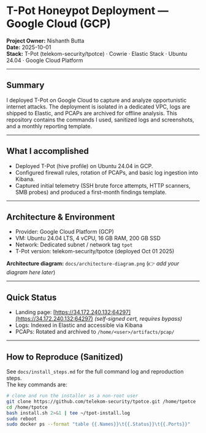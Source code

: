 # T-Pot Honeypot Deployment — Google Cloud (GCP)

**Project Owner:** Nishanth Butta  
**Date:** 2025-10-01  
**Stack:** T-Pot (telekom-security/tpotce) · Cowrie · Elastic Stack · Ubuntu 24.04 · Google Cloud Platform  

---

## Summary
I deployed T-Pot on Google Cloud to capture and analyze opportunistic internet attacks. The deployment is isolated in a dedicated VPC, logs are shipped to Elastic, and PCAPs are archived for offline analysis. This repository contains the commands I used, sanitized logs and screenshots, and a monthly reporting template.

---

## What I accomplished
- Deployed T-Pot (hive profile) on Ubuntu 24.04 in GCP.
- Configured firewall rules, rotation of PCAPs, and basic log ingestion into Kibana.
- Captured initial telemetry (SSH brute force attempts, HTTP scanners, SMB probes) and produced a first-month findings template.

---

## Architecture & Environment
- Provider: Google Cloud Platform (GCP)  
- VM: Ubuntu 24.04 LTS, 4 vCPU, 16 GB RAM, 200 GB SSD  
- Network: Dedicated subnet / network tag `tpot`  
- T-Pot version: telekom-security/tpotce (deployed Oct 01 2025)  

**Architecture diagram:** `docs/architecture-diagram.png` (👉 *add your diagram here later*)  

---

## Quick Status
- Landing page: [https://34.172.240.132:64297](https://34.172.240.132:64297) *(self-signed cert, requires bypass)*  
- Logs: Indexed in Elastic and accessible via Kibana  
- PCAPs: Rotated and archived to `/home/<user>/artifacts/pcap/`  

---

## How to Reproduce (Sanitized)
See `docs/install_steps.md` for the full command log and reproduction steps.  
The key commands are:

```bash
# clone and run the installer as a non-root user
git clone https://github.com/telekom-security/tpotce.git /home/tpotce
cd /home/tpotce
bash install.sh 2>&1 | tee ~/tpot-install.log
sudo reboot
sudo docker ps --format "table {{.Names}}\t{{.Status}}\t{{.Ports}}"
